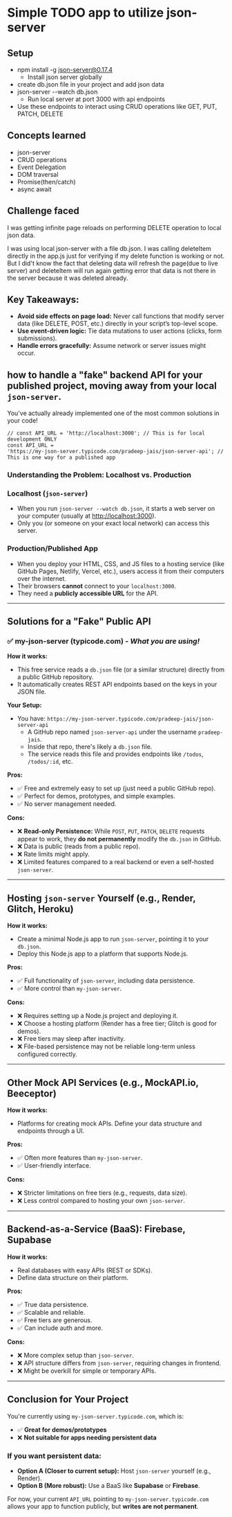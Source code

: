 # Simple TODO app to utilize json-server

## Setup

- npm install -g json-server@0.17.4
  - Install json server globally
- create db.json file in your project and add json data
- json-server --watch db.json
  - Run local server at port 3000 with api endpoints
- Use these endpoints to interact using CRUD operations like GET, PUT, PATCH, DELETE

## Concepts learned

- json-server
- CRUD operations
- Event Delegation
- DOM traversal
- Promise(then/catch)
- async await

## Challenge faced

I was getting infinite page reloads on performing DELETE operation to local json data.

I was using local json-server with a file db.json. I was calling deleteItem directly in the app.js just for verifying if my delete function is working or not. But I did't know the fact that deleting data will refresh the page(due to live server) and deleteItem will run again getting error that data is not there in the server because it was deleted already.

## Key Takeaways:

- **Avoid side effects on page load:** Never call functions that modify server data (like DELETE, POST, etc.) directly in your script’s top-level scope.
- **Use event-driven logic:** Tie data mutations to user actions (clicks, form submissions).
- **Handle errors gracefully:** Assume network or server issues might occur.

## how to handle a "fake" backend API for your published project, moving away from your local `json-server`.

You've actually already implemented one of the most common solutions in your code!

```JS
// const API_URL = 'http://localhost:3000'; // This is for local development ONLY
const API_URL =
'https://my-json-server.typicode.com/pradeep-jais/json-server-api'; // This is one way for a published app
```

### Understanding the Problem: Localhost vs. Production

### Localhost (`json-server`)

- When you run `json-server --watch db.json`, it starts a web server on your computer (usually at [http://localhost:3000](http://localhost:3000)).
- Only you (or someone on your exact local network) can access this server.

### Production/Published App

- When you deploy your HTML, CSS, and JS files to a hosting service (like GitHub Pages, Netlify, Vercel, etc.), users access it from their computers over the internet.
- Their browsers **cannot** connect to your `localhost:3000`.
- They need a **publicly accessible URL** for the API.

---

## Solutions for a "Fake" Public API

### ✅ my-json-server (typicode.com) - _What you are using!_

**How it works:**

- This free service reads a `db.json` file (or a similar structure) directly from a public GitHub repository.
- It automatically creates REST API endpoints based on the keys in your JSON file.

**Your Setup:**

- You have: `https://my-json-server.typicode.com/pradeep-jais/json-server-api`
  - A GitHub repo named `json-server-api` under the username `pradeep-jais`.
  - Inside that repo, there's likely a `db.json` file.
  - The service reads this file and provides endpoints like `/todos`, `/todos/:id`, etc.

**Pros:**

- ✅ Free and extremely easy to set up (just need a public GitHub repo).
- ✅ Perfect for demos, prototypes, and simple examples.
- ✅ No server management needed.

**Cons:**

- ❌ **Read-only Persistence:** While `POST`, `PUT`, `PATCH`, `DELETE` requests appear to work, they **do not permanently** modify the `db.json` in GitHub.
- ❌ Data is public (reads from a public repo).
- ❌ Rate limits might apply.
- ❌ Limited features compared to a real backend or even a self-hosted `json-server`.

---

## Hosting `json-server` Yourself (e.g., Render, Glitch, Heroku)

**How it works:**

- Create a minimal Node.js app to run `json-server`, pointing it to your `db.json`.
- Deploy this Node.js app to a platform that supports Node.js.

**Pros:**

- ✅ Full functionality of `json-server`, including data persistence.
- ✅ More control than `my-json-server`.

**Cons:**

- ❌ Requires setting up a Node.js project and deploying it.
- ❌ Choose a hosting platform (Render has a free tier; Glitch is good for demos).
- ❌ Free tiers may sleep after inactivity.
- ❌ File-based persistence may not be reliable long-term unless configured correctly.

---

## Other Mock API Services (e.g., MockAPI.io, Beeceptor)

**How it works:**

- Platforms for creating mock APIs. Define your data structure and endpoints through a UI.

**Pros:**

- ✅ Often more features than `my-json-server`.
- ✅ User-friendly interface.

**Cons:**

- ❌ Stricter limitations on free tiers (e.g., requests, data size).
- ❌ Less control compared to hosting your own `json-server`.

---

## Backend-as-a-Service (BaaS): Firebase, Supabase

**How it works:**

- Real databases with easy APIs (REST or SDKs).
- Define data structure on their platform.

**Pros:**

- ✅ True data persistence.
- ✅ Scalable and reliable.
- ✅ Free tiers are generous.
- ✅ Can include auth and more.

**Cons:**

- ❌ More complex setup than `json-server`.
- ❌ API structure differs from `json-server`, requiring changes in frontend.
- ❌ Might be overkill for simple or temporary APIs.

---

## Conclusion for Your Project

You're currently using `my-json-server.typicode.com`, which is:

- ✅ **Great for demos/prototypes**
- ❌ **Not suitable for apps needing persistent data**

### If you want persistent data:

- **Option A (Closer to current setup):** Host `json-server` yourself (e.g., Render).
- **Option B (More robust):** Use a BaaS like **Supabase** or **Firebase**.

For now, your current `API_URL` pointing to `my-json-server.typicode.com` allows your app to function publicly, but **writes are not permanent**.
